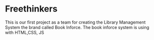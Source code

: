 # Freethinkers
This is our first project  as a team for  creating the Library Management System  the brand called Book Inforce.
The book inforce system is using with HTML,CSS, JS
